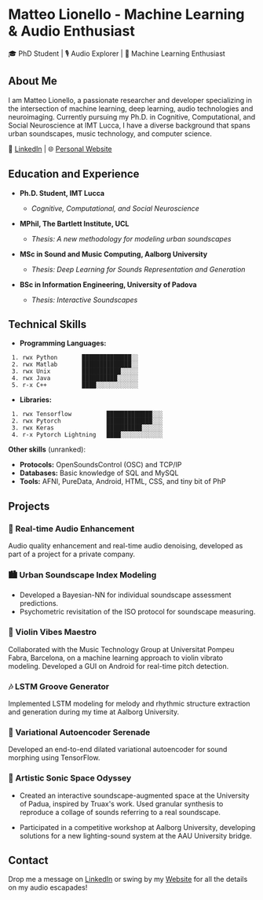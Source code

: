 # Matteo Lionello - Machine Learning & Audio Enthusiast

🎓 PhD Student | 🎙️ Audio Explorer | 🤖 Machine Learning Enthusiast

## About Me

I am Matteo Lionello, a passionate researcher and developer specializing in the intersection of machine learning, deep learning, audio technologies and neuroimaging. Currently pursuing my Ph.D. in Cognitive, Computational, and Social Neuroscience at IMT Lucca, I have a diverse background that spans urban soundscapes, music technology, and computer science.

🔗 [LinkedIn](https://www.linkedin.com/in/matteo-lionello-393756110/) | 🌐 [Personal Website](https://www.matteolionello.com)

## Education and Experience

- **Ph.D. Student, IMT Lucca**
  - *Cognitive, Computational, and Social Neuroscience*

- **MPhil, The Bartlett Institute, UCL**
  - *Thesis: A new methodology for modeling urban soundscapes*

- **MSc in Sound and Music Computing, Aalborg University**
  - *Thesis: Deep Learning for Sounds Representation and Generation*

- **BSc in Information Engineering, University of Padova**
  - *Thesis: Interactive Soundscapes*

## Technical Skills

- **Programming Languages:**
```
 1. rwx Python       ██████████████░░
 2. rwx Matlab       ██████████████░░
 3. rwx Unix         ███████████░░░░░
 4. rwx Java         ██████████░░░░░░
 5. r-x C++          ████░░░░░░░░░░░░
```
- **Libraries:**
```
 1. rwx Tensorflow          █████████████░░░
 2. rwx Pytorch             █████████████░░░
 3. rwx Keras               ██████████░░░░░░
 4. r-x Pytorch Lightning   ████░░░░░░░░░░░░
```
**Other skills** (unranked):
  - **Protocols:** OpenSoundsControl (OSC) and TCP/IP
  - **Databases:** Basic knowledge of SQL and MySQL
  - **Tools:** AFNI, PureData, Android, HTML, CSS, and tiny bit of PhP

## Projects

### 🚀 Real-time Audio Enhancement

Audio quality enhancement and real-time audio denoising, developed as part of a project for a private company.

### 🏙️ Urban Soundscape Index Modeling

- Developed a Bayesian-NN for individual soundscape assessment predictions.
- Psychometric revisitation of the ISO protocol for soundscape measuring.

### 🎻 Violin Vibes Maestro

Collaborated with the Music Technology Group at Universitat Pompeu Fabra, Barcelona, on a machine learning approach to violin vibrato modeling. Developed a GUI on Android for real-time pitch detection.

### 🎶 LSTM Groove Generator

Implemented LSTM modeling for melody and rhythmic structure extraction and generation during my time at Aalborg University.

### 🌌 Variational Autoencoder Serenade

Developed an end-to-end dilated variational autoencoder for sound morphing using TensorFlow.

### 🎨 Artistic Sonic Space Odyssey

  - Created an interactive soundscape-augmented space at the University of Padua, inspired by Truax's work. Used granular synthesis to reproduce a collage of sounds referring to a real soundscape.

  - Participated in a competitive workshop at Aalborg University, developing solutions for a new lighting-sound system at the AAU University bridge.


## Contact

Drop me a message on [LinkedIn](https://www.linkedin.com/in/matteo-lionello-393756110/) or swing by my [Website](https://www.matteolionello.com) for all the details on my audio escapades!
